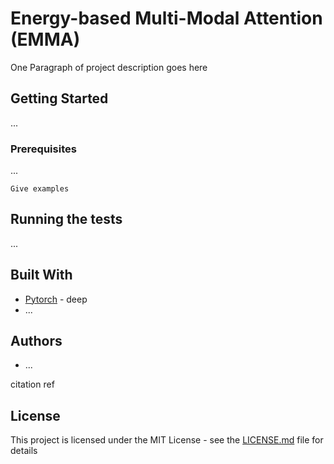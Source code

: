# Energy-based Multi-Modal Attention (EMMA)

One Paragraph of project description goes here

## Getting Started

...

### Prerequisites

...

```
Give examples
```

## Running the tests

...


## Built With

* [Pytorch](http://ff/) - deep 
* ...


## Authors

* ...

citation ref

## License

This project is licensed under the MIT License - see the [LICENSE.md](LICENSE.md) file for details


